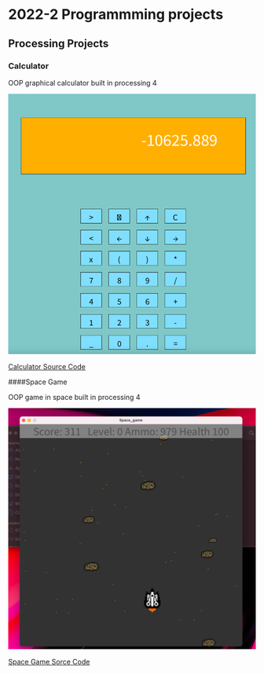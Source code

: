 # 2022-2 Programmming projects

## Processing Projects

### Calculator

OOP graphical calculator built in processing 4

![Running Calculator](https://github.com/Stevenwasntavailable/portfolio/blob/main/images/Calc.png?raw=true)

[Calculator Source Code](https://github.com/Stevenwasntavailable/portfolio/tree/main/src/calc)

####Space Game

OOP game in space built in processing 4

![Running Space Game](https://github.com/Stevenwasntavailable/portfolio/blob/main/images/Space%20Game.png?raw=true)

[Space Game Sorce Code]()
